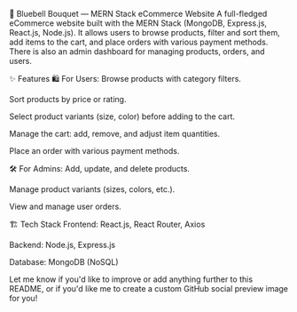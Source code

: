 🌸 Bluebell Bouquet — MERN Stack eCommerce Website
A full-fledged eCommerce website built with the MERN Stack (MongoDB, Express.js, React.js, Node.js).
It allows users to browse products, filter and sort them, add items to the cart, and place orders with various payment methods.
There is also an admin dashboard for managing products, orders, and users.

✨ Features
🛍️ For Users:
Browse products with category filters.

Sort products by price or rating.

Select product variants (size, color) before adding to the cart.

Manage the cart: add, remove, and adjust item quantities.

Place an order with various payment methods.

🛠️ For Admins:
Add, update, and delete products.

Manage product variants (sizes, colors, etc.).

View and manage user orders.

🏗 Tech Stack
Frontend: React.js, React Router, Axios

Backend: Node.js, Express.js

Database: MongoDB (NoSQL)

Let me know if you'd like to improve or add anything further to this README, or if you'd like me to create a custom GitHub social preview image for you!
